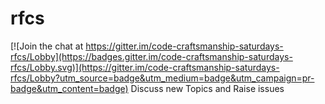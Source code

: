 # rfcs

[![Join the chat at https://gitter.im/code-craftsmanship-saturdays-rfcs/Lobby](https://badges.gitter.im/code-craftsmanship-saturdays-rfcs/Lobby.svg)](https://gitter.im/code-craftsmanship-saturdays-rfcs/Lobby?utm_source=badge&utm_medium=badge&utm_campaign=pr-badge&utm_content=badge)
Discuss new Topics and Raise issues

